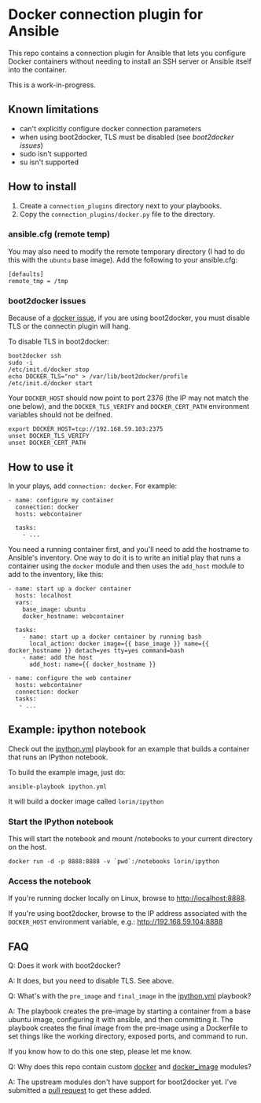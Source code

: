 # Docker connection plugin for Ansible

This repo contains a connection plugin for Ansible that lets you configure
Docker containers without needing to install an SSH server or Ansible itself
into the container.

This is a work-in-progress.

## Known limitations

* can't explicitly configure docker connection parameters
* when using boot2docker, TLS must be disabled (see *boot2docker issues*)
* sudo isn't supported
* su isn't supported

## How to install

1. Create a `connection_plugins` directory next to your playbooks.
2. Copy the `connection_plugins/docker.py` file to the directory.

### ansible.cfg (remote temp)

You may also need to modify the remote temporary directory (I had to do this
with the `ubuntu` base image). Add the following to your ansible.cfg:

```
[defaults]
remote_tmp = /tmp
```


### boot2docker issues

Because of a [docker
issue](https://github.com/docker/docker/issues/864://github.com/docker/docker/issues/8642),
if you are using boot2docker, you must disable TLS or the connectin plugin will
hang.

To disable TLS in boot2docker:

```
boot2docker ssh
sudo -i
/etc/init.d/docker stop
echo DOCKER_TLS="no" > /var/lib/boot2docker/profile
/etc/init.d/docker start
```

Your `DOCKER_HOST` should now point to port 2376 (the IP may not match the one
below), and the `DOCKER_TLS_VERIFY` and `DOCKER_CERT_PATH` environment variables
should not be deifned.

```
export DOCKER_HOST=tcp://192.168.59.103:2375
unset DOCKER_TLS_VERIFY
unset DOCKER_CERT_PATH
```

## How to use it

In your plays, add `connection: docker`. For example:

```
- name: configure my container
  connection: docker
  hosts: webcontainer

  tasks:
    - ...
```

You need a running container first, and you'll need to add the hostname to
Ansible's inventory. One way to do it is to write an initial play that runs a
container using the `docker` module and then uses the `add_host` module to add
to the inventory, like this:

```
- name: start up a docker container
  hosts: localhost
  vars:
    base_image: ubuntu
    docker_hostname: webcontainer

  tasks:
    - name: start up a docker container by running bash
      local_action: docker image={{ base_image }} name={{ docker_hostname }} detach=yes tty=yes command=bash
    - name: add the host
      add_host: name={{ docker_hostname }}

- name: configure the web container
  hosts: webcontainer
  connection: docker
  tasks:
   - ...
```

## Example: ipython notebook

Check out the [ipython.yml](ipython.yml) playbook for an example that builds a
container that runs an IPython notebook.

To build the example image, just do:

```
ansible-playbook ipython.yml
```

It will build a docker image called `lorin/ipython`

### Start the IPython notebook

This will start the notebook and mount /notebooks to your current directory on
the host.

```
docker run -d -p 8888:8888 -v `pwd`:/notebooks lorin/ipython
```

### Access the notebook

If you're running docker locally on Linux, browse to <http://localhost:8888>.

If you're using boot2docker, browse to the IP address associated with the
`DOCKER_HOST` environment variable, e.g.: <http://192.168.59.104:8888>

## FAQ

Q: Does it work with boot2docker?

A: It does, but you need to disable TLS. See above.

Q: What's with the `pre_image` and `final_image` in the
[ipython.yml](ipython.yml) playbook?

A: The playbook creates the pre-image by starting a container from a base
ubuntu image, configuring it with ansible, and then committing it. The playbook
creates the final image from the pre-image using a Dockerfile to set things like
the working directory, exposed ports, and command to run.

If you know how to do this one step, please let me know.

Q: Why does this repo contain custom [docker](library/docker) and [docker_image](library/docker_image) modules?

A: The upstream modules don't have support for boot2docker yet. I've submitted a
[pull request](https://github.com/ansible/ansible-modules-core/pull/272) to get
these added.

